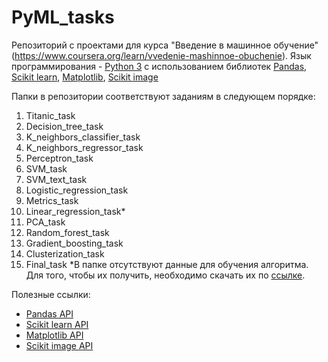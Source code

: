 # PyML_tasks
Репозиторий с проектами для курса "Введение в машинное обучение" (https://www.coursera.org/learn/vvedenie-mashinnoe-obuchenie).
Язык программирования - [Python 3](https://www.python.org/downloads) с использованием библиотек [Pandas](http://pandas.pydata.org), [Scikit learn](http://scikit-learn.org), [Matplotlib](https://matplotlib.org), [Scikit image](http://scikit-image.org)

Папки в репозитории соответствуют заданиям в следующем порядке:
1. Titanic_task
2. Decision_tree_task
3. K_neighbors_classifier_task
4. K_neighbors_regressor_task
5. Perceptron_task
6. SVM_task
7. SVM_text_task
8. Logistic_regression_task
9. Metrics_task
10. Linear_regression_task*
11. PCA_task
12. Random_forest_task
13. Gradient_boosting_task
14. Clusterization_task
15. Final_task
*В папке отсутствуют данные для обучения алгоритма. Для того, чтобы их получить, необходимо скачать их по [ссылке](https://d3c33hcgiwev3.cloudfront.net/_df0abf627c1cd98b7332b285875e7fe9_salary-train.csv?Expires=1500336000&Signature=AMXH5g6L258wHfp8Jm6jlXgz0w2n8ZYMdlMuDvBsxbC6CrjSpcEcktMouIG4-Wcp0Wldq-mSpjIejV4ZBWaPXKqq43ZA~FvJd2M-Jrg2XOD3~T5Yyc85s5tSCtwgKJRcpthr3xcXHDx9yb1-kwbGI-HCq2vAH2~yI78QVWiHuIo_&Key-Pair-Id=APKAJLTNE6QMUY6HBC5A).

Полезные ссылки:
* [Pandas API](http://pandas.pydata.org/pandas-docs/stable/api.html)
* [Scikit learn API](http://scikit-learn.org/stable/modules/classes.html)
* [Matplotlib API](https://matplotlib.org/2.0.2/api/index.html)
* [Scikit image API](http://scikit-image.org/docs/stable/api/api.html)

